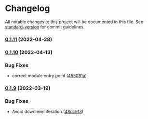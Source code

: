 # Changelog

All notable changes to this project will be documented in this file. See [standard-version](https://github.com/conventional-changelog/standard-version) for commit guidelines.

### [0.1.11](https://github.com/placemark/check-geojson/compare/v0.1.10...v0.1.11) (2022-04-28)

### [0.1.10](https://github.com/placemark/check-geojson/compare/v0.1.9...v0.1.10) (2022-04-13)


### Bug Fixes

* correct module entry point ([455081a](https://github.com/placemark/check-geojson/commit/455081ae6cd482d873b348ecd7d1b5cffb1d20be))

### [0.1.9](https://github.com/placemark/check-geojson/compare/v0.1.8...v0.1.9) (2022-03-19)


### Bug Fixes

* Avoid downlevel iteration ([48dc9f3](https://github.com/placemark/check-geojson/commit/48dc9f3b9a6419eee8125390bf7905916a40f969))
